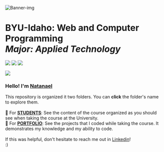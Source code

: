 <picture><img src="https://github.com/ndamatta/CSE111-BYU-Idaho/assets/105658793/ae948b5f-b9d3-46e5-8df8-002d5c89f2d7" alt="Banner-img"></picture>

# BYU-Idaho: Web and Computer Programming<br> <i>Major: Applied Technology</i>
<picture><img src="https://img.shields.io/badge/2023-blue?style=for-the-badge&label=JAN"></picture>     <a href="https://www.linkedin.com/in/natanael-damatta/" target="_blank"><img src="https://img.shields.io/badge/LinkedIn-0077B5?style=for-the-badge&logo=linkedin&logoColor=white"></a>     <a href="mailto:damatta.natanael@gmail.com"><img src="https://img.shields.io/badge/Gmail-D14836?style=for-the-badge&logo=gmail&logoColor=white"></a>

<picture><img src="https://github.com/ndamatta/CSE210-BYU-Idaho/assets/105658793/c3c404e6-4b3d-4766-ab21-b52a3990b53d"></picture><br>

<h3>Hello! I'm <a href="https://www.linkedin.com/in/natanael-damatta/">Natanael</a></h3>
This repository is organized it two folders. You can <strong>click</strong> the folder's name to explore them.<br>
<br>
📁 For <strong><a href="https://github.com/ndamatta/CSE110-BYU-Pathway/tree/main/For%20STUDENTS">STUDENTS</a></strong>: See the content of the course organized as you should see when taking the course at the University.<br>
📁 For <strong><a href="https://github.com/ndamatta/CSE110-BYU-Pathway/tree/main/For%20PORTFOLIO">PORTFOLIO</a></strong>: See the projects that I coded while taking the course. It demonstrates my knowledge and my ability to code.<br>
<br>
If this was helpful, don't hesitate to reach me out in <a href="https://www.linkedin.com/in/natanael-damatta/">Linkedin</a>!<br>
:)
